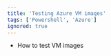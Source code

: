 ```yaml
---
title: 'Testing Azure VM images'
tags: ['Powershell', 'Azure']
ignored: true
---
```


* How to test VM images